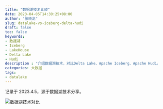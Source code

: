 ```yaml
---
title: "数据湖技术比较"
date: 2023-04-05T14:30:25+08:00
author: "张晓龙"
slug: datalake-vs-iceberg-delta-hudi
draft: false
toc: false
keywords:
- 数据湖
- Iceberg
- LakeHouse
- Delta Lake
- Hudi
description : "介绍数据湖技术，对比Delta Lake、Apache Iceberg、Apache Hudi。"
categories: 大数据
tags: 
- datalake
---
```


记录于 2023.4.5，源于数据湖技术分享。

![数据湖技术对比](https://media.techwhims.com/techwhims/16807704962363.jpg?image/auto-orient,1/watermark,text_dGVjaHdoaW1z,type_ZHJvaWRzYW5zZmFsbGJhY2s,color_c1bfc8,size_20,shadow_55,g_se,t_60,x_10,y_10)

